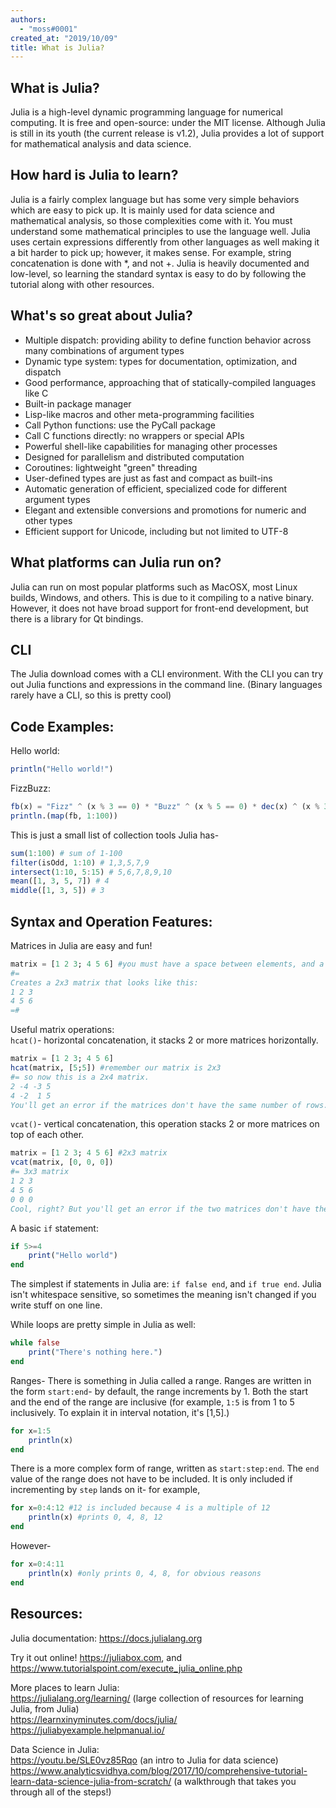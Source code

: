 ```yaml
---
authors:
  - "moss#0001"
created_at: "2019/10/09"
title: What is Julia?
---
```


## What is Julia?

Julia is a high-level dynamic programming language for numerical computing. It is free and open-source: under the MIT license.
Although Julia is still in its youth (the current release is v1.2), Julia provides a lot of support for mathematical analysis and data science.

## How hard is Julia to learn?

Julia is a fairly complex language but has some very simple behaviors which are easy to pick up. It is mainly used for data science and mathematical analysis, so those complexities come with it. You must understand some mathematical principles to use the language well. Julia uses certain expressions differently from other languages as well making it a bit harder to pick up; however, it makes sense. For example, string concatenation is done with \*, and not +. Julia is heavily documented and low-level, so learning the standard syntax is easy to do by following the tutorial along with other resources.

## What's so great about Julia?

- Multiple dispatch: providing ability to define function behavior across many combinations of argument types
- Dynamic type system: types for documentation, optimization, and dispatch
- Good performance, approaching that of statically-compiled languages like C
- Built-in package manager
- Lisp-like macros and other meta-programming facilities
- Call Python functions: use the PyCall package
- Call C functions directly: no wrappers or special APIs
- Powerful shell-like capabilities for managing other processes
- Designed for parallelism and distributed computation
- Coroutines: lightweight "green" threading
- User-defined types are just as fast and compact as built-ins
- Automatic generation of efficient, specialized code for different argument types
- Elegant and extensible conversions and promotions for numeric and other types
- Efficient support for Unicode, including but not limited to UTF-8

## What platforms can Julia run on?

Julia can run on most popular platforms such as MacOSX, most Linux builds, Windows, and others. This is due to it compiling to a native binary. However, it does not have broad support for front-end development, but there is a library for Qt bindings.

## CLI

The Julia download comes with a CLI environment. With the CLI you can try out Julia functions and expressions in the command line. (Binary languages rarely have a CLI, so this is pretty cool)

## Code Examples:

Hello world:

```julia
println("Hello world!")
```

FizzBuzz:

```julia
fb(x) = "Fizz" ^ (x % 3 == 0) * "Buzz" ^ (x % 5 == 0) * dec(x) ^ (x % 3 != 0 && x % 5 != 0)
println.(map(fb, 1:100))
```

This is just a small list of collection tools Julia has-

```julia
sum(1:100) # sum of 1-100
filter(isOdd, 1:10) # 1,3,5,7,9
intersect(1:10, 5:15) # 5,6,7,8,9,10
mean([1, 3, 5, 7]) # 4
middle([1, 3, 5]) # 3
```

## Syntax and Operation Features:

Matrices in Julia are easy and fun!

```julia
matrix = [1 2 3; 4 5 6] #you must have a space between elements, and a semicolon between the rows
#=
Creates a 2x3 matrix that looks like this:
1 2 3
4 5 6
=#
```

Useful matrix operations:  
`hcat()`- horizontal concatenation, it stacks 2 or more matrices horizontally.

```julia
matrix = [1 2 3; 4 5 6]
hcat(matrix, [5;5]) #remember our matrix is 2x3
#= so now this is a 2x4 matrix.
2 -4 -3 5
4 -2  1 5
You'll get an error if the matrices don't have the same number of rows. =#
```

`vcat()`- vertical concatenation, this operation stacks 2 or more matrices on top of each other.

```julia
matrix = [1 2 3; 4 5 6] #2x3 matrix
vcat(matrix, [0, 0, 0])
#= 3x3 matrix
1 2 3
4 5 6
0 0 0
Cool, right? But you'll get an error if the two matrices don't have the same number of columns. =#
```

A basic `if` statement:

```julia
if 5>=4
    print("Hello world")
end
```

The simplest if statements in Julia are: `if false end`, and `if true end`.
Julia isn't whitespace sensitive, so sometimes the meaning isn't changed if you write stuff on one line.

While loops are pretty simple in Julia as well:

```julia
while false
    print("There's nothing here.")
end
```

Ranges- There is something in Julia called a range. Ranges are written in the form `start:end`- by default, the range increments by 1. Both the start and the end of the range are inclusive (for example, `1:5` is from 1 to 5 inclusively. To explain it in interval notation, it's [1,5].)

```julia
for x=1:5
    println(x)
end
```

There is a more complex form of range, written as `start:step:end`. The `end` value of the range does not have to be included. It is only included if incrementing by `step` lands on it- for example,

```julia
for x=0:4:12 #12 is included because 4 is a multiple of 12
    println(x) #prints 0, 4, 8, 12
end
```

However-

```julia
for x=0:4:11
    println(x) #only prints 0, 4, 8, for obvious reasons
end
```

## Resources:

Julia documentation: <https://docs.julialang.org>

Try it out online! <https://juliabox.com>, and <https://www.tutorialspoint.com/execute_julia_online.php>

More places to learn Julia:  
<https://julialang.org/learning/> (large collection of resources for learning Julia, from Julia)  
<https://learnxinyminutes.com/docs/julia/>  
<https://juliabyexample.helpmanual.io/>

Data Science in Julia:  
<https://youtu.be/SLE0vz85Rqo> (an intro to Julia for data science)  
<https://www.analyticsvidhya.com/blog/2017/10/comprehensive-tutorial-learn-data-science-julia-from-scratch/> (a walkthrough that takes you through all of the steps!)
